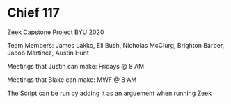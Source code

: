 # Chief 117
Zeek Capstone Project BYU 2020

Team Members: James Lakko, Eli Bush, Nicholas McClurg, Brighton Barber, Jacob Martinez, Austin Hunt

Meetings that Justin can make: Fridays @ 8 AM

Meetings that Blake can make: MWF @ 8 AM

The Script can be run by adding it as an arguement when running Zeek
